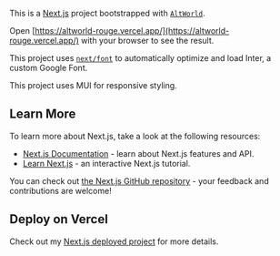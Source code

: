 This is a [Next.js](https://altworld-rouge.vercel.app/) project bootstrapped with [`AltWorld`](https://github.com/ayazq18/altworld).

Open [https://altworld-rouge.vercel.app/](https://altworld-rouge.vercel.app/) with your browser to see the result.

This project uses [`next/font`](https://nextjs.org/docs/basic-features/font-optimization) to automatically optimize and load Inter, a custom Google Font.

This project uses MUI for responsive styling.

## Learn More

To learn more about Next.js, take a look at the following resources:

- [Next.js Documentation](https://nextjs.org/docs) - learn about Next.js features and API.
- [Learn Next.js](https://nextjs.org/learn) - an interactive Next.js tutorial.

You can check out [the Next.js GitHub repository](https://github.com/ayazq18/altworld) - your feedback and contributions are welcome!

## Deploy on Vercel

Check out my [Next.js deployed project](https://altworld-rouge.vercel.app/) for more details.
